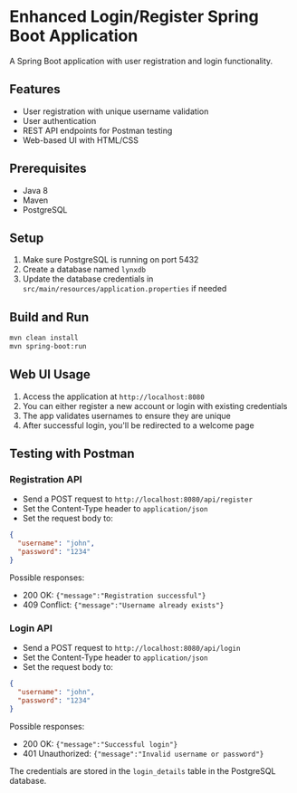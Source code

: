 # Enhanced Login/Register Spring Boot Application

A Spring Boot application with user registration and login functionality.

## Features

- User registration with unique username validation
- User authentication
- REST API endpoints for Postman testing
- Web-based UI with HTML/CSS

## Prerequisites

- Java 8
- Maven
- PostgreSQL

## Setup

1. Make sure PostgreSQL is running on port 5432
2. Create a database named `lynxdb`
3. Update the database credentials in `src/main/resources/application.properties` if needed

## Build and Run

```bash
mvn clean install
mvn spring-boot:run
```

## Web UI Usage

1. Access the application at `http://localhost:8080`
2. You can either register a new account or login with existing credentials
3. The app validates usernames to ensure they are unique
4. After successful login, you'll be redirected to a welcome page

## Testing with Postman

### Registration API

- Send a POST request to `http://localhost:8080/api/register`
- Set the Content-Type header to `application/json`
- Set the request body to:

```json
{
  "username": "john",
  "password": "1234"
}
```

Possible responses:

- 200 OK: `{"message":"Registration successful"}`
- 409 Conflict: `{"message":"Username already exists"}`

### Login API

- Send a POST request to `http://localhost:8080/api/login`
- Set the Content-Type header to `application/json`
- Set the request body to:

```json
{
  "username": "john",
  "password": "1234"
}
```

Possible responses:

- 200 OK: `{"message":"Successful login"}`
- 401 Unauthorized: `{"message":"Invalid username or password"}`

The credentials are stored in the `login_details` table in the PostgreSQL database.
